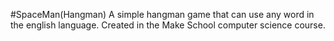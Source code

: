 #SpaceMan(Hangman)
A simple hangman game that can use any word in the english language.  Created in the Make School computer science course.
